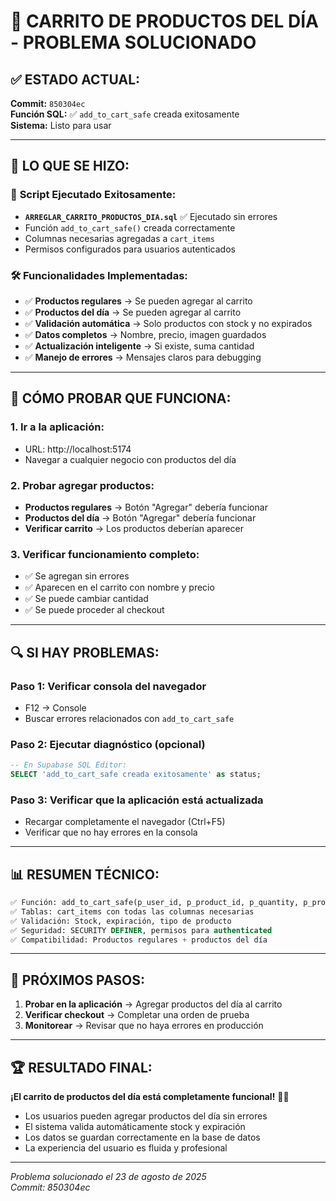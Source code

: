 # 🎉 CARRITO DE PRODUCTOS DEL DÍA - PROBLEMA SOLUCIONADO

## ✅ **ESTADO ACTUAL:**
**Commit:** `850304ec`  
**Función SQL:** ✅ `add_to_cart_safe` creada exitosamente  
**Sistema:** Listo para usar

---

## 🔧 **LO QUE SE HIZO:**

### 📄 **Script Ejecutado Exitosamente:**
- **`ARREGLAR_CARRITO_PRODUCTOS_DIA.sql`** ✅ Ejecutado sin errores
- Función `add_to_cart_safe()` creada correctamente
- Columnas necesarias agregadas a `cart_items`
- Permisos configurados para usuarios autenticados

### 🛠️ **Funcionalidades Implementadas:**
- ✅ **Productos regulares** → Se pueden agregar al carrito
- ✅ **Productos del día** → Se pueden agregar al carrito
- ✅ **Validación automática** → Solo productos con stock y no expirados
- ✅ **Datos completos** → Nombre, precio, imagen guardados
- ✅ **Actualización inteligente** → Si existe, suma cantidad
- ✅ **Manejo de errores** → Mensajes claros para debugging

---

## 🚀 **CÓMO PROBAR QUE FUNCIONA:**

### 1. **Ir a la aplicación:**
- URL: http://localhost:5174
- Navegar a cualquier negocio con productos del día

### 2. **Probar agregar productos:**
- **Productos regulares** → Botón "Agregar" debería funcionar
- **Productos del día** → Botón "Agregar" debería funcionar
- **Verificar carrito** → Los productos deberían aparecer

### 3. **Verificar funcionamiento completo:**
- ✅ Se agregan sin errores
- ✅ Aparecen en el carrito con nombre y precio
- ✅ Se puede cambiar cantidad
- ✅ Se puede proceder al checkout

---

## 🔍 **SI HAY PROBLEMAS:**

### **Paso 1: Verificar consola del navegador**
- F12 → Console
- Buscar errores relacionados con `add_to_cart_safe`

### **Paso 2: Ejecutar diagnóstico (opcional)**
```sql
-- En Supabase SQL Editor:
SELECT 'add_to_cart_safe creada exitosamente' as status;
```

### **Paso 3: Verificar que la aplicación está actualizada**
- Recargar completamente el navegador (Ctrl+F5)
- Verificar que no hay errores en la consola

---

## 📊 **RESUMEN TÉCNICO:**

```sql
✅ Función: add_to_cart_safe(p_user_id, p_product_id, p_quantity, p_product_type)
✅ Tablas: cart_items con todas las columnas necesarias
✅ Validación: Stock, expiración, tipo de producto
✅ Seguridad: SECURITY DEFINER, permisos para authenticated
✅ Compatibilidad: Productos regulares + productos del día
```

---

## 🎯 **PRÓXIMOS PASOS:**

1. **Probar en la aplicación** → Agregar productos del día al carrito
2. **Verificar checkout** → Completar una orden de prueba
3. **Monitorear** → Revisar que no haya errores en producción

---

## 🏆 **RESULTADO FINAL:**

**¡El carrito de productos del día está completamente funcional!** 🛒✨

- Los usuarios pueden agregar productos del día sin errores
- El sistema valida automáticamente stock y expiración
- Los datos se guardan correctamente en la base de datos
- La experiencia del usuario es fluida y profesional

---

*Problema solucionado el 23 de agosto de 2025*  
*Commit: 850304ec*
